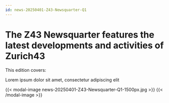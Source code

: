 ```yaml
---
id: news-20250401-Z43-Newsquarter-Q1
---
```

# The Z43 Newsquarter features the latest developments and activities of Zurich43

This edition covers:  

Lorem ipsum dolor sit amet, consectetur adipiscing elit

{{< modal-image news-20250401-Z43-Newsquarter-Q1-1500px.jpg >}} 
{{< /modal-image >}}
